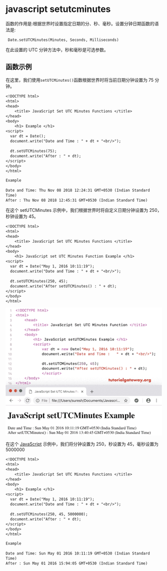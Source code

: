 # javascript setutcminutes

函数的作用是:根据世界时设置指定日期的分、秒、毫秒。设置分钟日期函数的语法是:

```
 Date.setUTCMinutes(Minutes, Seconds, Milliseconds)
```

在此设置的 UTC 分钟方法中，秒和毫秒是可选参数。

## 函数示例

在这里，我们使用`setUTCMinutes()`函数根据世界时将当前日期分钟设置为 75 分钟。

```
<!DOCTYPE html>
<html>
<head>
    <title> JavaScript Set UTC Minutes Functions </title>
</head>
<body>
    <h1> Example </h1>
<script>
  var dt = Date();  
  document.write("Date and Time : " + dt + "<br/>");

  dt.setUTCMinutes(75);
  document.write("After : " + dt);
</script>
</body>
</html>
```

```
Example

Date and Time: Thu Nov 08 2018 12:24:31 GMT+0530 (Indian Standard Time)
After : Thu Nov 08 2018 12:45:31 GMT+0530 (Indian Standard Time)
```

在这个 setUTCMinutes 示例中，我们根据世界时将自定义日期分钟设置为 250，秒钟设置为 45。

```
<!DOCTYPE html>
<html>
<head>
    <title> JavaScript Set UTC Minutes Functions </title>
</head>
<body>
    <h1> JavaScript set UTC Minutes Function Example </h1>
<script>
  var dt = Date("May 1, 2016 10:11:19");
  document.write("Date and Time : " + dt + "<br/>");

  dt.setUTCMinutes(250, 45);
  document.write("After setUTCMinutes() : " + dt);
</script>
</body>
</html>
```

![JavaScript setUTCMinutes Function 2](img/d87dff5f337c229e636656c9c459b40c.png)

在这个 [JavaScript](https://www.tutorialgateway.org/javascript/) 示例中，我们将分钟设置为 250，秒设置为 45，毫秒设置为 5000000

```
<!DOCTYPE html>
<html>
<head>
    <title> JavaScript Set UTC Minutes Functions </title>
</head>
<body>
    <h1> Example </h1>
<script>
  var dt = Date("May 1, 2016 10:11:19");
  document.write("Date and Time : " + dt + "<br/>");

  dt.setUTCMinutes(250, 45, 5000000);
  document.write("After : " + dt);
</script>
</body>
</html>
```

```
Example

Date and Time: Sun May 01 2016 10:11:19 GMT+0530 (Indian Standard Time)
After : Sun May 01 2016 15:94:05 GMT+0530 (Indian Standard Time)
```